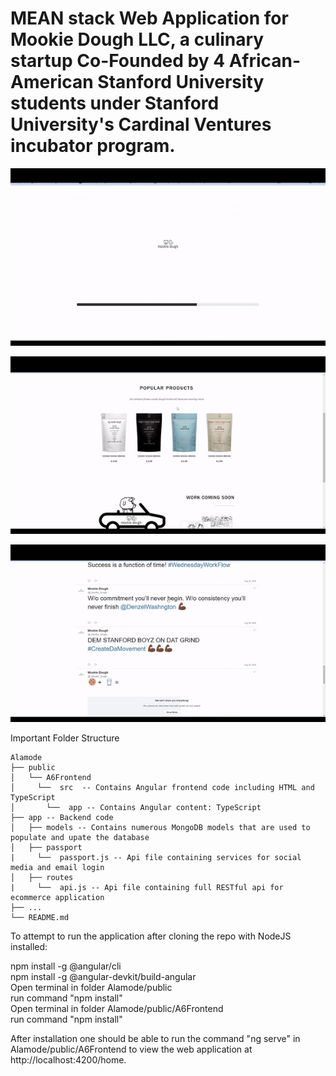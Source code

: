 # MEAN stack Web Application for Mookie Dough LLC, a culinary startup Co-Founded by 4 African-American Stanford University students under Stanford University's Cardinal Ventures incubator program.

![](MDough1.gif)

![](MDough2.gif)

![](MDough3.gif) 

Important Folder Structure

```
Alamode
├── public
│   └── A6Frontend
│     └──  src  -- Contains Angular frontend code including HTML and TypeScript
│       └──  app -- Contains Angular content: TypeScript
├── app -- Backend code
│   ├── models -- Contains numerous MongoDB models that are used to populate and upate the database
│   ├── passport
|     └──  passport.js -- Api file containing services for social media and email login
│   ├── routes
|     └──  api.js -- Api file containing full RESTful api for ecommerce application
├── ...
└── README.md
```

To attempt to run the application after cloning the repo with NodeJS installed:

npm install -g @angular/cli\
npm install -g @angular-devkit/build-angular\
Open terminal in folder Alamode/public\
run command "npm install"\
Open terminal in folder Alamode/public/A6Frontend\
run command "npm install"

After installation one should be able to run the command "ng serve" in Alamode/public/A6Frontend to view the web application at http://localhost:4200/home. 

